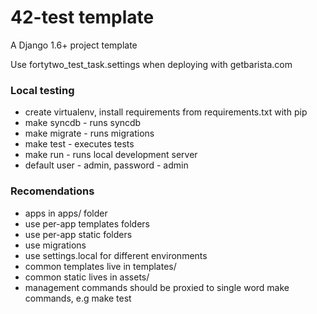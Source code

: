 42-test template
===========================

A Django 1.6+ project template

Use fortytwo_test_task.settings when deploying with getbarista.com

### Local testing
* create virtualenv, install requirements from requirements.txt with pip
* make syncdb - runs syncdb
* make migrate - runs migrations
* make test - executes tests
* make run - runs local development server
* default user - admin, password - admin


### Recomendations
* apps in apps/ folder
* use per-app templates folders
* use per-app static folders
* use migrations
* use settings.local for different environments
* common templates live in templates/
* common static lives in assets/
* management commands should be proxied to single word make commands, e.g make test

